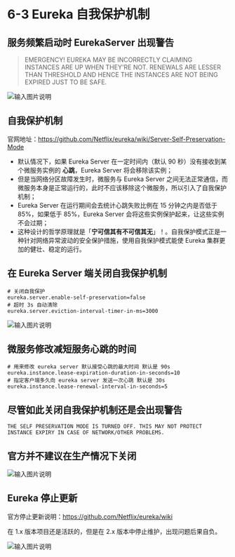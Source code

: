 # 6-3 Eureka 自我保护机制

## 服务频繁启动时 EurekaServer 出现警告

> EMERGENCY! EUREKA MAY BE INCORRECTLY CLAIMING INSTANCES ARE UP WHEN THEY'RE NOT. RENEWALS ARE LESSER THAN THRESHOLD AND HENCE THE INSTANCES ARE NOT BEING EXPIRED JUST TO BE SAFE.


![输入图片说明](https://tva1.sinaimg.cn/large/008i3skNgy1gwttrsds89j32j2064q5g.jpg "屏幕截图.png")

## 自我保护机制

官网地址：https://github.com/Netflix/eureka/wiki/Server-Self-Preservation-Mode

+ 默认情况下，如果 Eureka Server 在一定时间内（默认 90 秒）没有接收到某个微服务实例的 **心跳**，Eureka Server 将会移除该实例；
+ 但是当网络分区故障发生时，微服务与 Eureka Server 之间无法正常通信，而微服务本身是正常运行的，此时不应该移除这个微服务，所以引入了自我保护机制；
+ Eureka Server 在运行期间会去统计心跳失败比例在 15 分钟之内是否低于 85%，如果低于 85%，Eureka Server 会将这些实例保护起来，让这些实例不会过期；
+ 这种设计的哲学原理就是「**宁可信其有不可信其无**」！。自我保护模式正是一种针对网络异常波动的安全保护措施，使用自我保护模式能使 Eureka 集群更加的健壮、稳定的运行。

## 在 Eureka Server 端关闭自我保护机制


```properties
# 关闭自我保护
eureka.server.enable-self-preservation=false
# 超时 3s 自动清除
eureka.server.eviction-interval-timer-in-ms=3000
```

![输入图片说明](https://images.gitee.com/uploads/images/2021/1027/213207_ab7cf696_426516.png "屏幕截图.png")

## 微服务修改减短服务心跳的时间


```properties
# 用来修改 eureka server 默认接受心跳的最大时间 默认是 90s
eureka.instance.lease-expiration-duration-in-seconds=10 
# 指定客户端多久向 eureka server 发送一次心跳 默认是 30s
eureka.instance.lease-renewal-interval-in-seconds=5     
```

## 尽管如此关闭自我保护机制还是会出现警告

```
THE SELF PRESERVATION MODE IS TURNED OFF. THIS MAY NOT PROTECT INSTANCE EXPIRY IN CASE OF NETWORK/OTHER PROBLEMS.
```

##  官方并不建议在生产情况下关闭

![输入图片说明](https://images.gitee.com/uploads/images/2021/1027/213221_41010e1e_426516.png "屏幕截图.png")


## Eureka 停止更新

官方停止更新说明：https://github.com/Netflix/eureka/wiki

在 1.x 版本项目还是活跃的，但是在 2.x 版本中停止维护，出现问题后果自负。


![输入图片说明](https://tva1.sinaimg.cn/large/008i3skNgy1gwtttjk80dj31k209ymzn.jpg "屏幕截图.png")